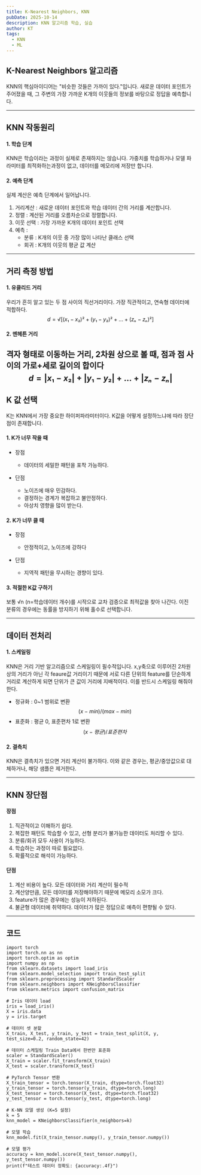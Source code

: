 ```yaml
---
title: K-Nearest Neighbors, KNN
pubDate: 2025-10-14
description: KNN 알고리즘 학습, 실습
author: KT
tags:
  - KNN
  - ML
---
```

## K-Nearest Neighbors 알고리즘 
KNN의 핵심아이디어는 "비슷한 것들은 가까이 있다."입니다. 새로운 데이터 포인트가 주어졌을 때, 그 주변의 가장 가까운 K개의 이웃들의 정보를 바탕으로 정답을 예측합니다.

---
## KNN 작동원리
#### 1. 학습 단계
KNN은 학습이라는 과정이 실제로 존재하지는 않습니다. 가중치를 학습하거나 모델 파라미터를 최적화하는과정이 없고, 데이터를 메모리에 저장만 합니다.

#### 2. 예측 단계
실제 계산은 예측 단계에서 일어납니다.
1. 거리계산 : 새로운 데이터 포인트와 학습 데이터 간의 거리를 계산합니다.
2. 정렬 : 계산된 거리를 오름차순으로 정렬합니다.
3. 이웃 선택 : 가장 가까운 K개의 데이터 포인트 선택
4. 예측 :
	- 분류 : K개의 이웃 중 가장 많이 나타난 클래스 선택
	- 회귀 : K개의 이웃의 평균 값 계산

---
## 거리 측정 방법
#### 1. 유클리드 거리
우리가 흔히 알고 있는 두 점 사이의 직선거리이다. 가장 직관적이고, 연속형 데이터에 적합하다.
$$
d = √[(x₁-x₂)² + (y₁-y₂)² + ... + (zₙ-zₙ)²]
$$
#### 2. 멘헤튼 거리
격자 형태로 이동하는 거리, 2차원 상으로 볼 때, 점과 점 사이의 가로+세로 길이의 합이다
$$
d = |x₁-x₂| + |y₁-y₂| + ... + |zₙ-zₙ|
$$
---
## K 값 선택
K는 KNN에서 가장 중요한 하이퍼파라미터이다. K값을 어떻게 설정하느냐에 따라 장단점이 존재합니다.
#### 1. K가 너무 작을 때
- 장점
	- 데이터의 세밀한 패턴을 포착 가능하다.

- 단점
	- 노이즈에 매우 민감하다.
	- 결정하는 경계가 복잡하고 불안정하다.
	- 아상치 영향을 많이 받는다.

#### 2. K가 너무 클 때
- 장점
	- 안정적이고, 노이즈에 강하다

- 단점
	- 지역적 패턴을 무시하는 경향이 있다.

#### 3. 적절한 K값 구하기
보통 √n (n=학습데이터 개수)를 시작으로 교차 검증으로 최적값을 찾아 나간다. 이진 분류의 경우에는 동률을 방지하기 위해 홀수로 선택합니다.

---
## 데이터 전처리

#### 1. 스케일링
KNN은 거리 기반 알고리즘으로 스케일링이 필수적입니다. x,y축으로 이루어진 2차원상의 거리가 아닌 각 feaure값 거리이기 때문에 서로 다른 단위의 feature를 단순하게 거리로 계산하게 되면 단위가 큰 값이 거리에 지배적이다. 이를 반드시 스케일링 해줘야한다.
- 정규화 : 0~1 범위로 변환 $$(x - min)/(max - min)$$
- 표준화 : 평균 0, 표준편차 1로 변환 $$(x - 평균)/표준편차$$
#### 2. 결측치
KNN은 결측치가 있으면 거리 계산이 불가하다. 이와 같은 경우는, 평균/중앙값으로 대체하거나, 해당 샘플은 제거한다.

---
## KNN 장단점
#### 장점
1. 직관적이고 이해하기 쉽다.
2. 복잡한 패턴도 학습할 수 있고, 선형 분리가 불가능한 데이터도 처리할 수 있다.
3. 분류/회귀 모두 사용이 가능하다.
4. 학습하는 과정이 따로 필요없다.
5. 확률적으로 해석이 가능하다.

#### 단점
1. 계산 비용이 높다. 모든 데이터와 거리 계산이 필수적
2. 계산양만큼, 모든 데이터를 저장해야하기 때문에 메모리 소모가 크다.
3. feature가 많은 경우에는 성능이 저하된다.
4. 불균형 데이터에 취약하다. 데이터가 많은 정답으로 예측이 편향될 수 있다.

---

## 코드
```
import torch
import torch.nn as nn
import torch.optim as optim
import numpy as np
from sklearn.datasets import load_iris
from sklearn.model_selection import train_test_split
from sklearn.preprocessing import StandardScaler
from sklearn.neighbors import KNeighborsClassifier
from sklearn.metrics import confusion_matrix

# Iris 데이터 load
iris = load_iris()
X = iris.data
y = iris.target

# 데이터 셋 분할
X_train, X_test, y_train, y_test = train_test_split(X, y, test_size=0.2, random_state=42)

# 데이터 스케일링 Train Data에서 한번만 표준화
scaler = StandardScaler()
X_train = scaler.fit_transform(X_train)
X_test = scaler.transform(X_test)

# PyTorch Tensor 변환
X_train_tensor = torch.tensor(X_train, dtype=torch.float32)
y_train_tensor = torch.tensor(y_train, dtype=torch.long)
X_test_tensor = torch.tensor(X_test, dtype=torch.float32)
y_test_tensor = torch.tensor(y_test, dtype=torch.long)

# K-NN 모델 생성 (K=5 설정)
k = 5
knn_model = KNeighborsClassifier(n_neighbors=k)

# 모델 학습
knn_model.fit(X_train_tensor.numpy(), y_train_tensor.numpy())

# 모델 평가
accuracy = knn_model.score(X_test_tensor.numpy(), y_test_tensor.numpy())
print(f"테스트 데이터 정확도: {accuracy:.4f}")
```